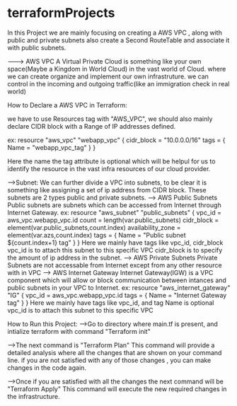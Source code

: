 # terraformProjects
In this Project we are mainly focusing on creating a AWS VPC , along with public and private subnets also create a Second RouteTable and associate it with public subnets.

---> AWS VPC
A Virtual Private Cloud is something like your own space(Maybe a Kingdom in World Cloud) in the vast world of Cloud. where we can create organize and implement our own infrastruture.
we can control in the incoming and outgoing traffic(like an immigration check in real world)

How to Declare a AWS VPC in Terraform:

we have to use Resources tag with "AWS_VPC", we should also mainly declare CIDR block with
a Range of IP addresses defined.

ex:
resource "aws_vpc" "webapp_vpc" {
  cidr_block = "10.0.0.0/16"
  tags = {
    Name = "webapp_vpc_tag"
  }
}

Here the name the tag attribute is optional which will be helpul for us to identify the resource in the vast infra resources of our cloud provider.

-->Subnet:
We can further divide a VPC into subnets, to be clear it is something like assigning a set of ip address from CIDR block. These subnets are 2 types public and private subnets.
--> AWS Public Subnets
Public subnets are subnets which can be accessed from Internet through Internet Gateway.
ex:
resource "aws_subnet" "public_subnets" {
  vpc_id = aws_vpc.webapp_vpc.id
  count = length(var.public_subnets)
  cidr_block = element(var.public_subnets,count.index)
  availability_zone = element(var.azs,count.index)
  tags = {
    Name = "Public subnet ${count.index+1} tag"
  }
}
Here we mainly have tags like vpc_id, cidr_block
vpc_id is to attach this subnet to this specific VPC
cidr_block is to specify the amount of ip address in the subnet.
--> AWS Private Subnets
Private Subnets are not accessable from Internet except from any other resource with in VPC
--> AWS Internet Gateway
Internet Gateway(IGW) is a VPC component which will allow or block communication between intances and public subnets in your VPC to Internet.
ex:
resource "aws_internet_gateway" "IG" {
    vpc_id = aws_vpc.webapp_vpc.id
    tags = {
      Name = "Internet Gateway tag"
    }
}
Here we mainly have tags like vpc_id, and tag Name is optional
vpc_id is to attach this subnet to this specific VPC

How to Run this Project:
-->Go to directory where main.tf is present, and intialize terraform with command
 "Terraform init"

-->The next command is "Terraform Plan"
This command will provide a detailed analysis where all the changes that are shown on your command line.
if you are not satisfied with any of those changes , you can make changes in the code again.

-->Once if you are satisfied with all the changes the next command will be "Terraform Apply"
This command will execute the new required changes in the infrastructure.